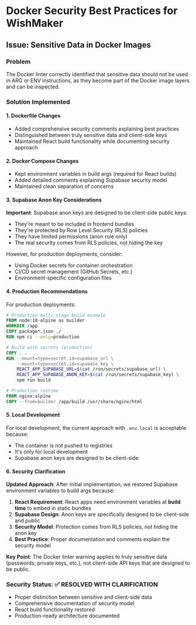 # Docker Security Best Practices for WishMaker

## Issue: Sensitive Data in Docker Images

### Problem
The Docker linter correctly identified that sensitive data should not be used in ARG or ENV instructions, as they become part of the Docker image layers and can be inspected.

### Solution Implemented

#### 1. **Dockerfile Changes**
- Added comprehensive security comments explaining best practices
- Distinguished between truly sensitive data and client-side keys
- Maintained React build functionality while documenting security approach

#### 2. **Docker Compose Changes**
- Kept environment variables in build args (required for React builds)
- Added detailed comments explaining Supabase security model
- Maintained clean separation of concerns

#### 3. **Supabase Anon Key Considerations**
**Important**: Supabase anon keys are designed to be client-side public keys:
- They're meant to be included in frontend bundles
- They're protected by Row Level Security (RLS) policies
- They have limited permissions (anon role only)
- The real security comes from RLS policies, not hiding the key

However, for production deployments, consider:
- Using Docker secrets for container orchestration
- CI/CD secret management (GitHub Secrets, etc.)
- Environment-specific configuration files

#### 4. **Production Recommendations**

For production deployments:

```dockerfile
# Production multi-stage build example
FROM node:18-alpine as builder
WORKDIR /app
COPY package*.json ./
RUN npm ci --only=production

# Build with secrets (production)
COPY . .
RUN --mount=type=secret,id=supabase_url \
    --mount=type=secret,id=supabase_key \
    REACT_APP_SUPABASE_URL=$(cat /run/secrets/supabase_url) \
    REACT_APP_SUPABASE_ANON_KEY=$(cat /run/secrets/supabase_key) \
    npm run build

# Production runtime
FROM nginx:alpine
COPY --from=builder /app/build /usr/share/nginx/html
```

#### 5. **Local Development**
For local development, the current approach with `.env.local` is acceptable because:
- The container is not pushed to registries
- It's only for local development
- Supabase anon keys are designed to be client-side

#### 6. **Security Clarification**
**Updated Approach**: After initial implementation, we restored Supabase environment variables to build args because:

1. **React Requirement**: React apps need environment variables at **build time** to embed in static bundles
2. **Supabase Design**: Anon keys are specifically designed to be client-side and public
3. **Security Model**: Protection comes from RLS policies, not hiding the anon key
4. **Best Practice**: Proper documentation and comments explain the security model

**Key Point**: The Docker linter warning applies to truly sensitive data (passwords, private keys, etc.), not client-side API keys that are designed to be public.

### Security Status: ✅ RESOLVED WITH CLARIFICATION
- Proper distinction between sensitive and client-side data
- Comprehensive documentation of security model
- React build functionality restored
- Production-ready architecture documented
